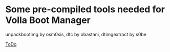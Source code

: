 # Some pre-compiled tools needed for Volla Boot Manager

unpackbootimg by osm0sis,
dtc by obastani, dtimgextract by s0be

[ToDo](https://github.com/Android-Boot-Manager/toolkit/projects/1)
